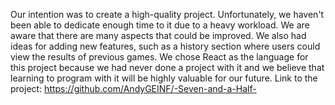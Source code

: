 Our intention was to create a high-quality project. Unfortunately, we haven't been able to dedicate enough time to it due to a heavy workload. We are aware that there are many aspects that could be improved. We also had ideas for adding new features, such as a history section where users could view the results of previous games.
We chose React as the language for this project because we had never done a project with it and we believe that learning to program with it will be highly valuable for our future.
Link to the project: https://github.com/AndyGEINF/-Seven-and-a-Half-